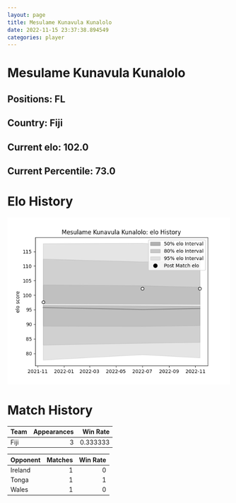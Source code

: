 ```yaml
---  
layout: page  
title: Mesulame Kunavula Kunalolo  
date: 2022-11-15 23:37:38.894549  
categories: player  
---
```

# Mesulame Kunavula Kunalolo

## Positions: FL

## Country: Fiji

## Current elo: 102.0

## Current Percentile: 73.0

# Elo History


![elo history](history_MesulameKunavulaKunalolo.png)
# Match History


| Team   |   Appearances |   Win Rate |
|:-------|--------------:|-----------:|
| Fiji   |             3 |   0.333333 |

| Opponent   |   Matches |   Win Rate |
|:-----------|----------:|-----------:|
| Ireland    |         1 |          0 |
| Tonga      |         1 |          1 |
| Wales      |         1 |          0 |